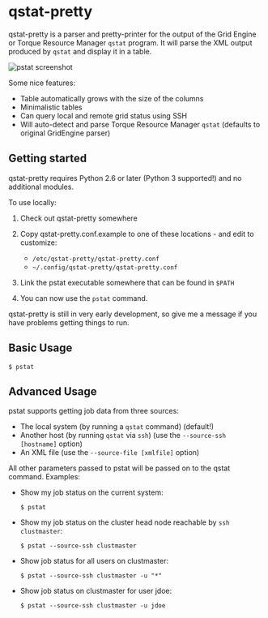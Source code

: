 # qstat-pretty

qstat-pretty is a parser and pretty-printer for the output of the Grid Engine or Torque Resource Manager `qstat` program. It will parse the XML output produced by `qstat` and display it in a table.


![pstat screenshot](http://i.imgur.com/WkYaAyt.png)

Some nice features:

  * Table automatically grows with the size of the columns
  * Minimalistic tables
  * Can query local and remote grid status using SSH
  * Will auto-detect and parse Torque Resource Manager `qstat` (defaults to original GridEngine parser)
 
## Getting started

qstat-pretty requires Python 2.6 or later (Python 3 supported!) and no additional modules.

To use locally:
  1. Check out qstat-pretty somewhere
  2. Copy qstat-pretty.conf.example to one of these locations - and edit to customize:
       * `/etc/qstat-pretty/qstat-pretty.conf`
       * `~/.config/qstat-pretty/qstat-pretty.conf`

  3. Link the pstat executable somewhere that can be found in `$PATH`
  4. You can now use the `pstat` command.

qstat-pretty is still in very early development, so give me a message if you have problems getting things to run.

## Basic Usage

    $ pstat

## Advanced Usage

pstat supports getting job data from three sources: 

  * The local system (by running a `qstat` command) (default!)
  * Another host (by running `qstat` via `ssh`) (use the `--source-ssh [hostname]` option)
  * An XML file (use the `--source-file [xmlfile]` option)

All other parameters passed to pstat will be passed on to the qstat command. Examples:

  * Show my job status on the current system:

        $ pstat

  * Show my job status on the cluster head node reachable by `ssh clustmaster`:

        $ pstat --source-ssh clustmaster

  * Show job status for all users on clustmaster:

        $ pstat --source-ssh clustmaster -u "*"

  * Show job status on clustmaster for user jdoe:

        $ pstat --source-ssh clustmaster -u jdoe
